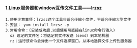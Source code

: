 #### 1.Linux服务器和window互传文件工具——lrzsz
```
1.使用注意事项：lrzsz这个工具只适合传输小文件，不适合传输大型文件
2.安装： yum install lrzsz -y
3.常用命令：(安装成功后,以后使用可直接在linux命令行输入)
  sz 选定的文件名：将选定的文件发送（send）到本地机器  
  rz：运行该命令会弹出一个文件选择窗口，从本地选择文件上传到服务器
```
